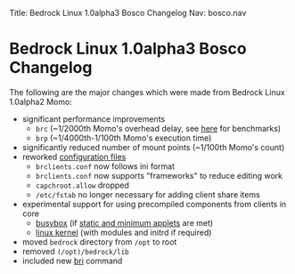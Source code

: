 Title: Bedrock Linux 1.0alpha3 Bosco Changelog
Nav: bosco.nav

Bedrock Linux 1.0alpha3 Bosco Changelog
=======================================

The following are the major changes which were made from Bedrock Linux 1.0alpha2 Momo:

- significant performance improvements
	- `brc` (~1/2000th Momo's overhead delay, see [here](../1.0alpha2/backports.html) for benchmarks)
	- `brp` (~1/4000th-1/100th Momo's execution time)
- significantly reduced number of mount points (~1/100th Momo's count)
- reworked [configuration files](configure.html)
	- `brclients.conf` now follows ini format
	- `brclients.conf` now supports "frameworks" to reduce editing work
	- `capchroot.allow` dropped
	- `/etc/fstab` no longer necessary for adding client share items
- experimental support for using precompiled components from clients in core
	- [busybox](install.html#busybox) (if [static and minimum applets](install.html#busybox-test) are met)
	- [linux kernel](install.html#kernel) (with modules and initrd if required)
- moved `bedrock` directory from `/opt` to root
- removed `(/opt)/bedrock/lib`
- included new [bri](commands.html#bri) command
